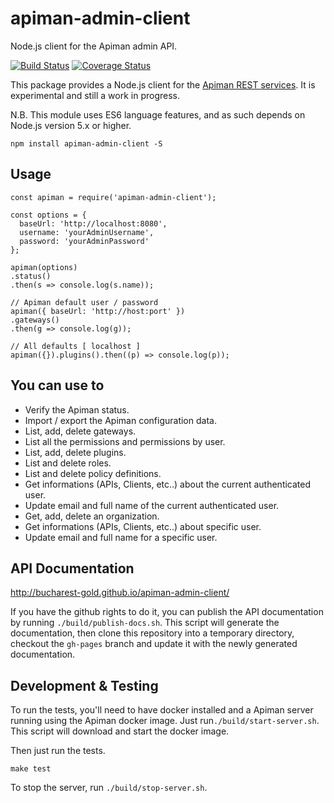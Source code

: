 # apiman-admin-client

Node.js client for the Apiman admin API.

[![Build Status](https://travis-ci.org/bucharest-gold/apiman-admin-client.svg?branch=master)](https://travis-ci.org/bucharest-gold/apiman-admin-client)
[![Coverage Status](https://coveralls.io/repos/github/bucharest-gold/apiman-admin-client/badge.svg?branch=master)](https://coveralls.io/github/bucharest-gold/apiman-admin-client?branch=master)

This package provides a Node.js client for the [Apiman REST services][1].
It is experimental and still a work in progress.

N.B. This module uses ES6 language features, and as such depends on Node.js version 5.x
or higher.

    npm install apiman-admin-client -S

## Usage
    const apiman = require('apiman-admin-client');

    const options = {
      baseUrl: 'http://localhost:8080',
      username: 'yourAdminUsername',
      password: 'yourAdminPassword'
    };

    apiman(options)
    .status()
    .then(s => console.log(s.name));
    
    // Apiman default user / password 
    apiman({ baseUrl: 'http://host:port' })
    .gateways()
    .then(g => console.log(g));
    
    // All defaults [ localhost ] 
    apiman({}).plugins().then((p) => console.log(p));

## You can use to

* Verify the Apiman status.
* Import / export the Apiman configuration data.
* List, add, delete gateways.
* List all the permissions and permissions by user.
* List, add, delete plugins.
* List and delete roles.
* List and delete policy definitions.
* Get informations (APIs, Clients, etc..) about the current authenticated user.
* Update email and full name of the current authenticated user.
* Get, add, delete an organization. 
* Get informations (APIs, Clients, etc..) about specific user.
* Update email and full name for a specific user.

## API Documentation

http://bucharest-gold.github.io/apiman-admin-client/

If you have the github rights to do it, you can publish the API documentation by running
`./build/publish-docs.sh`. This script will generate the documentation, then clone this
repository into a temporary directory, checkout the `gh-pages` branch and update it with
the newly generated documentation.

## Development & Testing

To run the tests, you'll need to have docker installed and a Apiman server running using the 
Apiman docker image. Just run`./build/start-server.sh`. This script will download and start the docker
image.

Then just run the tests.

    make test

To stop the server, run `./build/stop-server.sh`.

[1]: http://www.apiman.io/latest/api-manager-restdocs.html